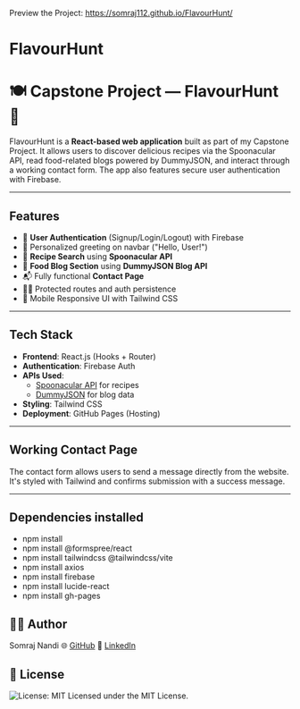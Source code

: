 Preview the Project:  https://somraj112.github.io/FlavourHunt/
# FlavourHunt

# 🍽️ Capstone Project — FlavourHunt 🍲

FlavourHunt is a **React-based web application** built as part of my Capstone Project. It allows users to discover delicious recipes via the Spoonacular API, read food-related blogs powered by DummyJSON, and interact through a working contact form. The app also features secure user authentication with Firebase.

---

## Features

- 🔐 **User Authentication** (Signup/Login/Logout) with Firebase
- 👋 Personalized greeting on navbar ("Hello, User!")
- 🍜 **Recipe Search** using **Spoonacular API**
- 📰 **Food Blog Section** using **DummyJSON Blog API**
- 📬 Fully functional **Contact Page**
- 🧑‍💻 Protected routes and auth persistence
- 📱 Mobile Responsive UI with Tailwind CSS

---

## Tech Stack

- **Frontend**: React.js (Hooks + Router)
- **Authentication**: Firebase Auth
- **APIs Used**:
  - [Spoonacular API](https://spoonacular.com/food-api) for recipes
  - [DummyJSON](https://dummyjson.com/) for blog data
- **Styling**: Tailwind CSS
- **Deployment**: GitHub Pages (Hosting)

---

## Working Contact Page

The contact form allows users to send a message directly from the website. It's styled with Tailwind and confirms submission with a success message.

---

## Dependencies installed
- npm install
- npm install @formspree/react
- npm install tailwindcss @tailwindcss/vite
- npm install axios
- npm install firebase
- npm install lucide-react
- npm install gh-pages

## 🙋‍♂️ Author
Somraj Nandi
🌐 [GitHub](https://github.com/somraj112)
💼 [LinkedIn](https://www.linkedin.com/in/somraj-nandi/)

## 📄 License
![License: MIT](https://img.shields.io/badge/License-MIT-yellow.svg)
Licensed under the MIT License.
